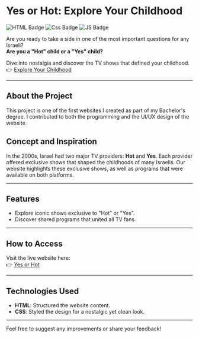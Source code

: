 <h1>Yes or Hot: Explore Your Childhood</h1>
    <p>
    <img src="https://img.shields.io/badge/HTML-web-2ea44f?logo=html5&logoColor=white" alt="HTML Badge"> 
    <img src="https://img.shields.io/badge/Css-Style-ffe600?logo=css" alt="Css Badge">
    <img src="https://img.shields.io/badge/JS-code-orange?logo=javascript&logoColor=white" alt="JS Badge">
  </p>
  <p>
    Are you ready to take a side in one of the most important questions for any Israeli?  
    <br>
    <strong>Are you a "Hot" child or a "Yes" child?</strong>
  </p>
  <p>
    Dive into nostalgia and discover the TV shows that defined your childhood.  
    <br>
    👉 <a href="https://idont12.github.io/YesOrHot/YES%20OR%20HOT/Main%20Pages/index.html" target="_blank">Explore Your Childhood</a>
  </p>
  
  <hr>
  
  <h2>About the Project</h2>
  <p>
    This project is one of the first websites I created as part of my Bachelor's degree.  
    I contributed to both the programming and the UI/UX design of the website.
  </p>
  
  <h2>Concept and Inspiration</h2>
  <p>
    In the 2000s, Israel had two major TV providers: <strong>Hot</strong> and <strong>Yes</strong>.  
    Each provider offered exclusive shows that shaped the childhoods of many Israelis.  
    Our website highlights these exclusive shows, as well as programs that were available on both platforms.
  </p>
  
  <hr>
  
  <h2>Features</h2>
  <ul>
    <li>Explore iconic shows exclusive to "Hot" or "Yes".</li>
    <li>Discover shared programs that united all TV fans.</li>
  </ul>
  
  <hr>
  
  <h2>How to Access</h2>
  <p>
    Visit the live website here:  
    <br>
    👉 <a href="https://idont12.github.io/YesOrHot/YES%20OR%20HOT/Main%20Pages/index.html" target="_blank">Yes or Hot</a>
  </p>
  
  <hr>
  
  <h2>Technologies Used</h2>
  <ul>
    <li><strong>HTML</strong>: Structured the website content.</li>
    <li><strong>CSS</strong>: Styled the design for a nostalgic yet clean look.</li>
  </ul>
  
  <hr>
  
  <p>
    Feel free to suggest any improvements or share your feedback!
  </p>


